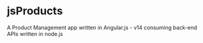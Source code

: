 # jsProducts
 A Product Management app written in Angular.js - v14 consuming back-end APIs written in node.js
